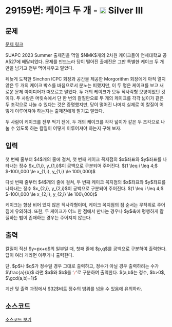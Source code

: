 # 29159번: 케이크 두 개 - <img src="https://static.solved.ac/tier_small/8.svg" style="height:20px" /> Silver III

<!-- performance -->

<!-- 문제 제출 후 깃허브에 푸시를 했을 때 제출한 코드의 성능이 입력될 공간입니다.-->

<!-- end -->

## 문제

[문제 링크](https://boj.kr/29159)


<p>SUAPC 2023 Summer 출제진을 먹일 $NMK$개의 2차원 케이크들이 연세대학교 공A527에 배달되었다. 문제를 만드느라 당이 떨어진 출제진은 그만 특별한 케이크 두 개만을 남기고 전부 먹어치우고 말았다.</p>

<p>뒤늦게 도착한 Sinchon ICPC 회장과 공간을 제공한 Morgorithm 회장에게 아직 열지 않은 두 개의 케이크 박스를 바침으로서 분노는 피했지만, 이 두 명은 케이크를 보고 새로운 문제 아이디어가 떠오르고 말았다. 두 개의 케이크가 모두 직사각형 모양이었던 것이다. 두 사람은 머릿속에서 단 한 번의 칼질만으로 두 개의 케이크를 각각 넓이가 같은 두 조각으로 나눌 수 있다는 것은 증명했지만, 당이 떨어진 나머지 실제로 이 칼질이 어떻게 이루어져야 하는지는 출제진에게 맡기고 말았다.</p>

<p>두 사람이 케이크를 전부 먹기 전에, 두 개의 케이크를 각각 넓이가 같은 두 조각으로 나눌 수 있도록 하는 칼질이 어떻게 이루어져야 하는지 구해 보자.</p>



## 입력


<p>첫 번째 줄부터 $4$개의 줄에 걸쳐, 첫 번째 케이크 꼭지점의 $x$좌표와 $y$좌표를 나타내는 정수 $x_{1,i}, y_{1,i}$이 공백으로 구분되어 주어진다. $(1 \leq i \leq 4;$ $-100\,000 \le x_{1,i}, y_{1,i} \le 100\,000)$</p>

<p>다섯 번째 줄부터 $4$개의 줄에 걸쳐, 두 번째 케이크 꼭지점의 $x$좌표와 $y$좌표를 나타내는 정수 $x_{2,i}, y_{2,i}$이 공백으로 구분되어 주어진다. $(1 \leq i \leq 4;$ $-100\,000 \le x_{2,i}, y_{2,i} \le 100\,000)$</p>

<p>케이크는 항상 비어 있지 않은 직사각형이며, 케이크 꼭지점의 점 순서는 무작위로 주어짐에 유의하라. 또한, 두 케이크가 어느 한 점에서 만나는 경우나 $y$축에 평행하게 칼질하는 법이 존재하는 경우는 주어지지 않는다.</p>



## 출력


<p>칼질이 직선 $y=px+q$의 일부일 때, 첫째 줄에 $p,q$를 공백으로 구분하여 출력한다. 답이 여러 개라면 아무거나 출력한다.</p>

<p>단, $p$나 $q$가 정수일 경우 그대로 출력하고, 정수가 아닐 경우 출력하려는 수가 $\frac{a}{b}$ 라면 $a$와 $b$를 ‘<span style="color:#e74c3c;"><code>/</code></span>’로 구분하여 출력한다. $(a,b$는 정수, $b&gt;0$, $\gcd(a,b)=1)$</p>

<p>계산 및 출력 과정에서 $32$비트 정수의 범위를 넘을 수 있음에 유의하라.</p>



## 소스코드

[소스코드 보기](케이크%20두%20개.cpp)